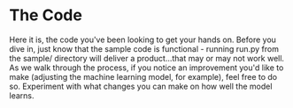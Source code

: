 # The Code
Here it is, the code you've been looking to get your hands on. Before you dive in, just know that the sample code is functional - running run.py from the sample/ directory will deliver a product...that may or may not work well. As we walk through the process, if you notice an improvement you'd like to make (adjusting the machine learning model, for example), feel free to do so. Experiment with what changes you can make on how well the model learns.
